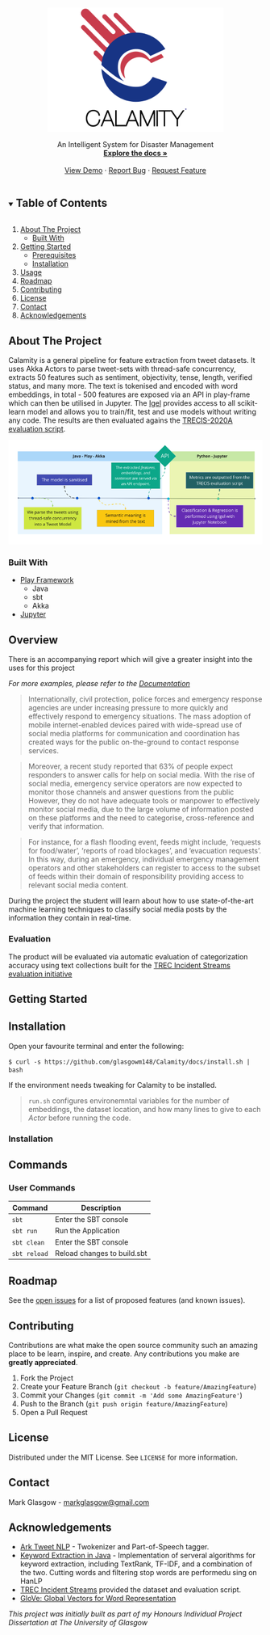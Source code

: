 


<!-- PROJECT LOGO -->
<br />
<p align="center">
  <a href="https://github.com/glasgowm148/helpme">
    <img src="/data/logo.png" alt="Logo" width="350">
  </a>
<!--   <h3 align="center">Calamity</h3>O -->



  <p align="center">
   An Intelligent System for Disaster Management
    <br />
    <a href="https://github.com/glasgowm148/HelpMe/tree/main/HelpMe/0-data/docs"><strong>Explore the docs »</strong></a>
    <br />
    <br />
    <a href="https://github.com/glasgowm148/HelpMe/0-data/screenshots">View Demo</a>
    ·
    <a href="https://github.com/glasgowm148/HelpMe/issues">Report Bug</a>
    ·
    <a href="https://github.com/glasgowm148/HelpMe/issues">Request Feature</a>
  </p>
</p>



<!-- TABLE OF CONTENTS -->
<details open="open">
  <summary><h2 style="display: inline-block">Table of Contents</h2></summary>
  <ol>
    <li>
      <a href="#about-the-project">About The Project</a>
      <ul>
        <li><a href="#built-with">Built With</a></li>
      </ul>
    </li>
    <li>
      <a href="#getting-started">Getting Started</a>
      <ul>
        <li><a href="#prerequisites">Prerequisites</a></li>
        <li><a href="#installation">Installation</a></li>
      </ul>
    </li>
    <li><a href="#usage">Usage</a></li>
    <li><a href="#roadmap">Roadmap</a></li>
    <li><a href="#contributing">Contributing</a></li>
    <li><a href="#license">License</a></li>
    <li><a href="#contact">Contact</a></li>
    <li><a href="#acknowledgements">Acknowledgements</a></li>
  </ol>
</details>



<!-- ABOUT THE PROJECT -->
## About The Project

Calamity is a general pipeline for feature extraction from tweet datasets. It uses Akka Actors to parse tweet-sets with thread-safe concurrency, extracts 50 features such as sentiment, objectivity, tense, length, verified status, and many more. The text is tokenised and encoded with word embeddings, in total - 500 features are exposed via an API in play-frame which can then be utilised in Jupyter. The [Igel](https://github.com/nidhaloff/igel) provides access to all scikit-learn model and allows you to train/fit, test and use models without writing any code. The results are then evaluated agains the [TRECIS-2020A evaluation script](src/jupyter/1-notebooks/0_Test.ipynb). 

![Calamity Screen Shot](data/screenshots/pipeline.png)


### Built With

* [Play Framework](https://github.com/playframework/playframework) 
  * Java
  * sbt
  * Akka
* [Jupyter](https://jupyter.org/)


## Overview


There is an accompanying report which will give a greater insight into the uses for this project

_For more examples, please refer to the [Documentation](https://github.com/glasgowm148/HelpMe/HelpMe/docs)_

> Internationally, civil protection, police forces and emergency response agencies are under increasing pressure to more quickly and effectively respond to emergency situations. The mass adoption of mobile internet-enabled devices paired with wide-spread use of social media platforms for communication and coordination has created ways for the public on-the-ground to contact response services.

> Moreover, a recent study reported that 63% of people expect responders to answer calls for help on social media. With the rise of social media, emergency service operators are now expected to monitor those channels and answer questions from the public However, they do not have adequate tools or manpower to effectively monitor social media, due to the large volume of information posted on these platforms and the need to categorise, cross-reference and verify that information.

> For instance, for a flash flooding event, feeds might include, ‘requests for food/water’, ‘reports of road blockages’, and ‘evacuation requests’. In this way, during an emergency, individual emergency management operators and other stakeholders can register to access to the subset of feeds within their domain of responsibility providing access to relevant social media content.

During the project the student will learn about how to use state-of-the-art machine learning techniques to classify social media posts by the information they contain in real-time.

### Evaluation

The product will be evaluated via automatic evaluation of categorization accuracy using text collections built for the [TREC Incident Streams evaluation initiative](http://dcs.gla.ac.uk/~richardm/TREC_IS/)


<!-- GETTING STARTED -->
## Getting Started

## Installation

Open your favourite terminal and enter the following:

    $ curl -s https://github.com/glasgowm148/Calamity/docs/install.sh | bash

If the environment needs tweaking for Calamity to be installed.


> `run.sh` configures environemntal variables for the number of embeddings, the dataset location, and how many lines to give to each *Actor* before running the code.

### Installation


<!-- USAGE EXAMPLES -->
## Commands

### User Commands

| Command     | Description |
| ----------- | ----------- |
| `sbt`       | Enter the SBT console |
| `sbt run`   | Run the Application |
| `sbt clean` | Enter the SBT console |
| `sbt reload` | Reload changes to build.sbt |

<!-- ROADMAP -->
## Roadmap

See the [open issues](https://github.com/glasgowm148/HelpMe/issues) for a list of proposed features (and known issues).

<!-- CONTRIBUTING -->
## Contributing

Contributions are what make the open source community such an amazing place to be learn, inspire, and create. Any contributions you make are **greatly appreciated**.

1. Fork the Project
2. Create your Feature Branch (`git checkout -b feature/AmazingFeature`)
3. Commit your Changes (`git commit -m 'Add some AmazingFeature'`)
4. Push to the Branch (`git push origin feature/AmazingFeature`)
5. Open a Pull Request



<!-- LICENSE -->
## License

Distributed under the MIT License. See `LICENSE` for more information.


<!-- CONTACT -->
## Contact

Mark Glasgow - markglasgow@gmail.com


<!-- ACKNOWLEDGEMENTS -->
## Acknowledgements
* [Ark Tweet NLP](http://www.cs.cmu.edu/~ark/TweetNLP/) - Twokenizer and Part-of-Speech tagger. 
* [Keyword Extraction in Java](https://github.com/WuLC/KeywordExtraction) - Implementation of serveral algorithms for keyword extraction, including TextRank, TF-IDF, and a combination of the two. Cutting words and filtering stop words are performedu sing on HanLP
* [TREC Incident Streams](http://dcs.gla.ac.uk/~richardm/TREC_IS/) provided the dataset and evaluation script.
* [GloVe: Global Vectors for Word Representation](https://nlp.stanford.edu/projects/glove/)

*This project was initially built as part of my Honours Individual Project Dissertation at The University of Glasgow*




<!-- MARKDOWN LINKS & IMAGES -->
<!-- https://www.markdownguide.org/basic-syntax/#reference-style-links -->
[contributors-shield]: https://img.shields.io/github/contributors/glasgowm148/HelpMe.svg?style=for-the-badge
[contributors-url]: https://github.com/glasgowm148/HelpMe/graphs/contributors
[forks-shield]: https://img.shields.io/github/forks/glasgowm148/HelpMe.svg?style=for-the-badge
[forks-url]: https://github.com/glasgowm148/HelpMe/network/members
[stars-shield]: https://img.shields.io/github/stars/glasgowm148/HelpMe.svg?style=for-the-badge
[stars-url]: https://github.com/glasgowm148/HelpMe/stargazers
[issues-shield]: https://img.shields.io/github/issues/othneildrew/Best-README-Template.svg?style=for-the-badge
[issues-url]: https://github.com/glasgowm148/HelpMe/issues
[license-shield]: https://img.shields.io/github/license/othneildrew/Best-README-Template.svg?style=for-the-badge
[license-url]: https://github.com/glasgowm148/HelpMe/blob/master/LICENSE.txt
[linkedin-shield]: https://img.shields.io/badge/-LinkedIn-black.svg?style=for-the-badge&logo=linkedin&colorB=555
[linkedin-url]: https://www.linkedin.com/in/glasgowmark/
